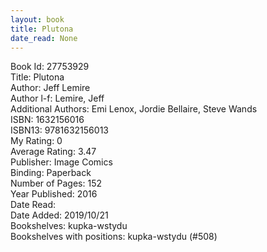 ```yaml
---
layout: book
title: Plutona
date_read: None
---
```


Book Id: 27753929<br />
Title: Plutona<br />
Author: Jeff Lemire<br />
Author l-f: Lemire, Jeff<br />
Additional Authors: Emi Lenox, Jordie Bellaire, Steve Wands<br />
ISBN: 1632156016<br />
ISBN13: 9781632156013<br />
My Rating: 0<br />
Average Rating: 3.47<br />
Publisher: Image Comics<br />
Binding: Paperback<br />
Number of Pages: 152<br />
Year Published: 2016<br />
Date Read: <br />
Date Added: 2019/10/21<br />
Bookshelves: kupka-wstydu<br />
Bookshelves with positions: kupka-wstydu (#508)<br />

